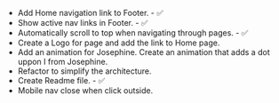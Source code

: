 - Add Home navigation link to Footer. - :white_check_mark:
- Show active nav links in Footer. - :white_check_mark:
- Automatically scroll to top when navigating through pages. - :white_check_mark:
- Create a Logo for page and add the link to Home page.
- Add an animation for Josephine. Create an animation that adds a dot uppon I from Josephine.
- Refactor to simplify the architecture.
- Create Readme file. - :white_check_mark:
- Mobile nav close when click outside.
